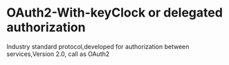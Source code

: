 # OAuth2-With-keyClock or delegated authorization
Industry standard protocol,developed for authorization between services,Version 2.0, call as OAuth2

